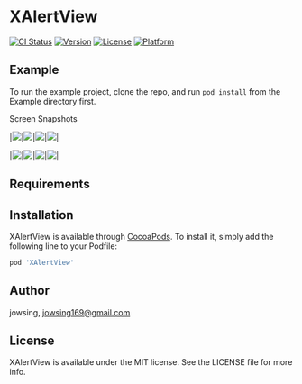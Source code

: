 # XAlertView

[![CI Status](https://img.shields.io/travis/jowsing/XAlertView.svg?style=flat)](https://travis-ci.org/jowsing/XAlertView)
[![Version](https://img.shields.io/cocoapods/v/XAlertView.svg?style=flat)](https://cocoapods.org/pods/XAlertView)
[![License](https://img.shields.io/cocoapods/l/XAlertView.svg?style=flat)](https://cocoapods.org/pods/XAlertView)
[![Platform](https://img.shields.io/cocoapods/p/XAlertView.svg?style=flat)](https://cocoapods.org/pods/XAlertView)

## Example

To run the example project, clone the repo, and run `pod install` from the Example directory first.

Screen Snapshots

|<img src="https://github.com/Jowsing/XAlertView/blob/main/images/1.png">|<img src="https://github.com/Jowsing/XAlertView/blob/main/images/2.png">|<img src="https://github.com/Jowsing/XAlertView/blob/main/images/3.png">|<img src="https://github.com/Jowsing/XAlertView/blob/main/images/4.png">|

|<img src="https://github.com/Jowsing/XAlertView/blob/main/images/5.png">|<img src="https://github.com/Jowsing/XAlertView/blob/main/images/6.png">|<img src="https://github.com/Jowsing/XAlertView/blob/main/images/7.png">|<img src="https://github.com/Jowsing/XAlertView/blob/main/images/8.png">|


## Requirements

## Installation

XAlertView is available through [CocoaPods](https://cocoapods.org). To install
it, simply add the following line to your Podfile:

```ruby
pod 'XAlertView'
```

## Author

jowsing, jowsing169@gmail.com

## License

XAlertView is available under the MIT license. See the LICENSE file for more info.
